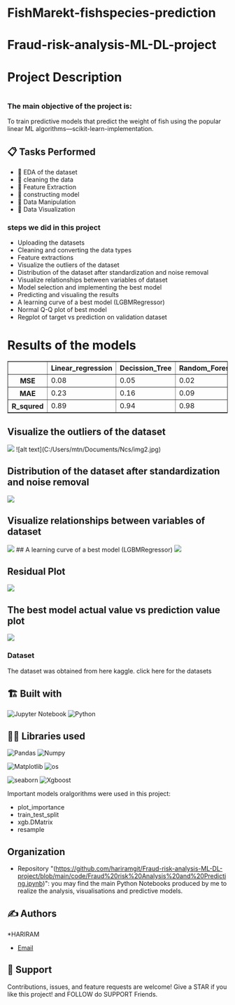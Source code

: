 # FishMarekt-fishspecies-prediction



# Fraud-risk-analysis-ML-DL-project

# Project Description

# 
### The main objective of the project is:

To train predictive models that predict the weight of fish using the popular linear ML algorithms—scikit-learn-implementation.



## 📋 Tasks Performed
* 📂 EDA of the dataset
* 📂 cleaning the data 
* 📂 Feature Extraction
* 📂 constructing model
* 📂 Data Manipulation
* 📂 Data Visualization

### steps we did in this project
- Uploading the datasets
- Cleaning and converting the data types
- Feature extractions
- Visualize the outliers of the dataset
- Distribution of the dataset after standardization and noise removal
- Visualize relationships between variables of dataset
- Model selection and implementing the best model
- Predicting and visualing the results
- A learning curve of a best model (LGBMRegressor)
- Normal Q-Q plot of best model
- Regplot of target vs prediction on validation dataset





# Results of the models 
   
    
<div>
<table border="1" class="dataframe">
  <thead>
    <tr style="text-align: right;">
      <th></th>
      <th>Linear_regression</th>
      <th>Decission_Tree</th>
      <th>Random_Forest</th>
      <th>XGboots_Regressor	</th>
      <th>LGBM_Regressor</th>
      <th>CatBoost_Regressor</th>
      <th>SGD_Regressor</th>
      <th>Kernel_Ridge</th>
      <th>Elastic_Net</th>
      <th>Bayesian_Ridge</th>
      <th>GradientBoosting_Regressor</th>
      <th>SVR</th>
    </tr>
  </thead>
  <tbody>
    <tr>
      <th>MSE</th>
      <td>0.08</td>
      <td>0.05</td>
      <td>0.02</td>
      <td>0.03</td>
      <td>0.03</td>
      <td>0.03</td>
      <td>0.10</td>
      <td>0.10</td>
      <td>0.52</td>
      <td>0.08</td>
      <td>0.03</td>
      <td>0.02</td>
    </tr>
       <tr>
      <th>MAE</th>
      <td>0.23</td>
      <td>0.16</td>
      <td>0.09</td>
      <td>0.13</td>
      <td>0.12</td>
      <td>0.10</td>
      <td>0.26</td>
      <td>0.26</td>
      <td>0.62</td>
      <td>0.23</td>
      <td>0.12</td>
      <td>0.09</td>
    </tr>
       <tr>
      <th>R_squred</th>
      <td>0.89</td>
      <td>0.94</td>
      <td>0.98</td>
      <td>0.96</td>
      <td>0.97</td>
      <td>0.97</td>
      <td>0.86</td>
      <td>0.86</td>
      <td>-3.87</td>
      <td>0.89</td>
      <td>0.97</td>
      <td>0.98</td>
    </tr>
  </tbody>
</table>
</div>


## Visualize the outliers of the dataset
<img src =C:\Users\mtn\Documents\Ncs\img2.png>
![alt text](C:/Users/mtn/Documents/Ncs/img2.jpg)


## Distribution of the dataset after standardization and noise removal 
<img src =imgs/img2.png>

## Visualize relationships between variables of dataset
<img src =imgs/h.png>
## A learning curve of a best model (LGBMRegressor)
<img src= imgs/lc.png>

##  Residual Plot
<img src= imgs/r.png>

## The best model actual value  vs prediction value plot 
<img src = imgs/win.png>


### Dataset
The dataset was obtained from here kaggle.
click here for the datasets


## 🏗️ Built with
![Jupyter Notebook](https://img.shields.io/badge/jupyter-%23FA0F00.svg?style=for-the-badge&logo=jupyter&logoColor=white)
![Python](https://img.shields.io/badge/python-3670A0?style=for-the-badge&logo=python&logoColor=ffdd54)


## 👩‍💻 Libraries used
![Pandas](https://img.shields.io/badge/Pandas-2C2D72?style=for-the-badge&logo=pandas&logoColor=purple)
![Numpy](https://img.shields.io/badge/Numpy-777BB4?style=for-the-badge&logo=numpy&logoColor=yellow)

![Matplotlib](https://img.shields.io/badge/Matplotlib-F7931E.svg?style=for-the-badge&logo=Matplotlib&logoColor=orange)
![os](https://img.shields.io/badge/os-F7931E.svg?style=for-the-badge&logo=os&logoColor=green)

![seaborn](https://img.shields.io/badge/Seaborn-2C2D72?style=for-the-badge&logo=Seaborn&logoColor=blue)
![Xgboost](https://img.shields.io/badge/Xgboost-2C2D72?style=for-the-badge&logo=Xgboost&logoColor=blue)



Important models oralgorithms were used in this project:
- plot_importance
- train_test_split
- xgb.DMatrix
- resample



## Organization
- Repository "(https://github.com/hariramgit/Fraud-risk-analysis-ML-DL-project/blob/main/code/Fraud%20risk%20Analysis%20and%20Predicting.ipynb)": you may find the main Python Notebooks produced by me to realize the analysis, visualisations and predictive models.


## ✍️ Authors
*HARIRAM
* [Email](mailto:hariramhdmp@gmail.com)


## 🤝 Support
Contributions, issues, and feature requests are welcome!
Give a STAR if you like this project! and FOLLOW do SUPPORT Friends.


